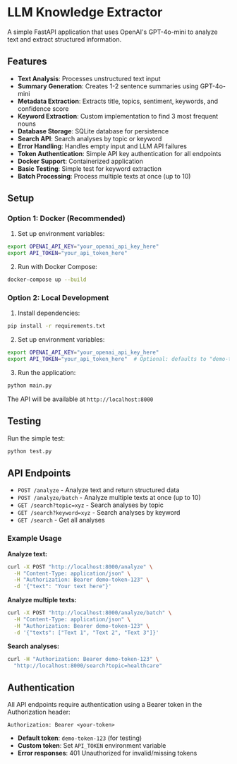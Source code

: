 # LLM Knowledge Extractor

A simple FastAPI application that uses OpenAI's GPT-4o-mini to analyze text and extract structured information.

## Features

- **Text Analysis**: Processes unstructured text input
- **Summary Generation**: Creates 1-2 sentence summaries using GPT-4o-mini
- **Metadata Extraction**: Extracts title, topics, sentiment, keywords, and confidence score
- **Keyword Extraction**: Custom implementation to find 3 most frequent nouns
- **Database Storage**: SQLite database for persistence
- **Search API**: Search analyses by topic or keyword
- **Error Handling**: Handles empty input and LLM API failures
- **Token Authentication**: Simple API key authentication for all endpoints
- **Docker Support**: Containerized application
- **Basic Testing**: Simple test for keyword extraction
- **Batch Processing**: Process multiple texts at once (up to 10)

## Setup

### Option 1: Docker (Recommended)

1. Set up environment variables:
```bash
export OPENAI_API_KEY="your_openai_api_key_here"
export API_TOKEN="your_api_token_here"
```

2. Run with Docker Compose:
```bash
docker-compose up --build
```

### Option 2: Local Development

1. Install dependencies:
```bash
pip install -r requirements.txt
```

2. Set up environment variables:
```bash
export OPENAI_API_KEY="your_openai_api_key_here"
export API_TOKEN="your_api_token_here"  # Optional: defaults to "demo-token-123"
```

3. Run the application:
```bash
python main.py
```

The API will be available at `http://localhost:8000`

## Testing

Run the simple test:
```bash
python test.py
```

## API Endpoints

- `POST /analyze` - Analyze text and return structured data
- `POST /analyze/batch` - Analyze multiple texts at once (up to 10)
- `GET /search?topic=xyz` - Search analyses by topic
- `GET /search?keyword=xyz` - Search analyses by keyword
- `GET /search` - Get all analyses

### Example Usage

**Analyze text:**
```bash
curl -X POST "http://localhost:8000/analyze" \
  -H "Content-Type: application/json" \
  -H "Authorization: Bearer demo-token-123" \
  -d '{"text": "Your text here"}'
```

**Analyze multiple texts:**
```bash
curl -X POST "http://localhost:8000/analyze/batch" \
  -H "Content-Type: application/json" \
  -H "Authorization: Bearer demo-token-123" \
  -d '{"texts": ["Text 1", "Text 2", "Text 3"]}'
```

**Search analyses:**
```bash
curl -H "Authorization: Bearer demo-token-123" \
  "http://localhost:8000/search?topic=healthcare"
```

## Authentication

All API endpoints require authentication using a Bearer token in the Authorization header:

```
Authorization: Bearer <your-token>
```

- **Default token**: `demo-token-123` (for testing)
- **Custom token**: Set `API_TOKEN` environment variable
- **Error responses**: 401 Unauthorized for invalid/missing tokens
